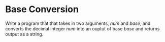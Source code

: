 #  Base Conversion

Write a program that that takes in two arguments, *num* and *base*, and converts the decimal integer *num* into an ouptut of base *base* and returns output as a string.